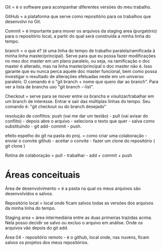 Git = é o software para acompanhar diferentes versões do meu trabalho.

GitHub = a plataforma que serve como repositório para os trabalhos que desenvolvi no Git. 

Commit = é importante para mover os arquivos da staging area (purgatório) para o repositório local, a partir do qual será construída a minha linha do tempo. 



branch = o que é? (é uma linha do tempo de trabalho paralela/ramificada à minha linha master/principal). Serve para que eu possa fazer modificações no meu doc master em um plano paralelo, ou seja, na ramificação o doc master é alterado, mas na linha master/principal o doc master não é. Isso garante que eu nunca perca aquele doc master funcional, bem como possa investigar o resultado de alterações efetuadas neste em um universo paralelo. O comando é o "git branch + nome que quero dar ao branch". Para ver a lista de branchs uso "git branch --list".

Checkout = serve para se mover entre os branchs e visulizar/trabalhar em um branch de interesse. Entrar e sair das múltiplas linhas do tempo. Seu comando é: "git checkout <nome> ou <id> do branch desejado" 

resolução de conflitos: push (vai me dar um textão) - pull (vai avisar do conflito) - depois abre o arquivo - seleciona o texto que quer - salva como substituindo - git add- commit - push. 

efeito espelho do git na pasta do proj. = como criar uma colaboração - enviar o convite github - aceitar o convite - fazer um clone do repositório ( git clone <ssh>) 

Rotina de colaboração = pull - trabalhar - add + commit + push

# Áreas conceituais

Área de desenvolvimento = é a pasta na qual os meus arquivos são desenvolvidos e salvos. 

Repositório local = local onde ficam salvos todas as versões dos arquivos da minha linha do tempo. 

Staging area = área intermediária entre as duas primeiras trazidas acima. Nela posso decidir se salvo ou excluo o arquivo em análise. Onde os arquivos vão depois do git add.

Área 04 - repositório remoto - é o github, local onde, nas nuvens, ficam salvos os projetos dos meus repositórios. 
